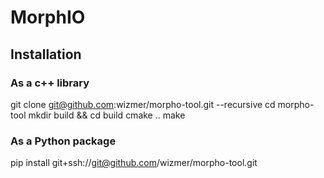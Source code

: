 # MorphIO

## Installation

### As a c++ library
git clone git@github.com:wizmer/morpho-tool.git --recursive
cd morpho-tool
mkdir build && cd build
cmake ..
make

### As a Python package
pip install git+ssh://git@github.com/wizmer/morpho-tool.git
